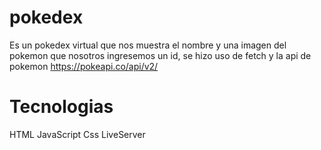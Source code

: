 # pokedex
Es un pokedex virtual que nos muestra el nombre y una imagen del pokemon que nosotros ingresemos un id, se hizo uso de fetch y la api de pokemon https://pokeapi.co/api/v2/



# Tecnologias 
HTML JavaScript Css LiveServer 

